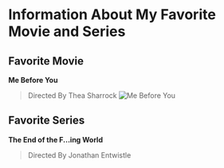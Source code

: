 # Information About My Favorite Movie and Series
## Favorite Movie
**Me Before You**
> Directed By Thea Sharrock
![Me Before You]((https://tse1.mm.bing.net/th?id=OIP.smwi047hGfkpk9w8XiDiAgAAAA&pid=Api))

## Favorite Series
**The End of the F...ing World**
> Directed By Jonathan Entwistle


